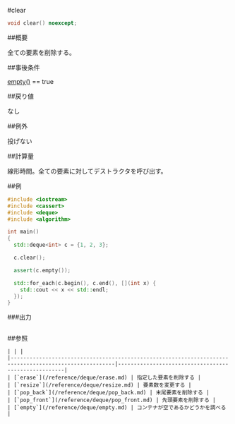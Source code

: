 #clear
```cpp
void clear() noexcept;
```

##概要

全ての要素を削除する。


##事後条件

[empty()](/reference/deque/empty.md) == true


##戻り値

なし


##例外

投げない


##計算量

線形時間。全ての要素に対してデストラクタを呼び出す。


##例

```cpp
#include <iostream>
#include <cassert>
#include <deque>
#include <algorithm>

int main()
{
  std::deque<int> c = {1, 2, 3};

  c.clear();

  assert(c.empty());

  std::for_each(c.begin(), c.end(), [](int x) {
    std::cout << x << std::endl;
  });
}
```

###出力

```cpp
```

##参照
```
| | |
|-------------------------------------------------------------------------------------------------------|-----------------------------------------------------|
| [`erase`](/reference/deque/erase.md) | 指定した要素を削除する |
| [`resize`](/reference/deque/resize.md) | 要素数を変更する |
| [`pop_back`](/reference/deque/pop_back.md) | 末尾要素を削除する |
| [`pop_front`](/reference/deque/pop_front.md) | 先頭要素を削除する |
| [`empty`](/reference/deque/empty.md) | コンテナが空であるかどうかを調べる |



